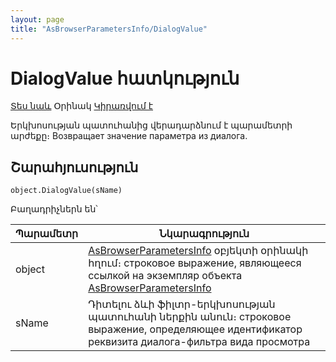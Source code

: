 ```yaml
---
layout: page
title: "AsBrowserParametersInfo/DialogValue"
---
```


# DialogValue հատկություն

[Տես նաև](../AsBrowserParametersInfo.html) Օրինակ [Կիրառվում է](../AsBrowserParametersInfo.html)


Երկխոսության պատուհանից վերադարձնում է պարամետրի արժեքը։
Возвращает значение параметра из диалога.



## Շարահյուսություն

```as4x
object.DialogValue(sName)
```


Բաղադրիչներն են՝

    
| Պարամետր | Նկարագրություն |
|--|--|
| object | [AsBrowserParametersInfo](../AsBrowserParametersInfo.md) օբյեկտի օրինակի հղում։ строковое выражение, являющееся ссылкой на экземпляр объекта [AsBrowserParametersInfo](../AsBrowserParametersInfo.html) |
| sName | Դիտելու ձևի ֆիլտր-երկխոսության պատուհանի ներքին անուն։ строковое выражение, определяющее идентификатор реквизита диалога-фильтра вида просмотра |
